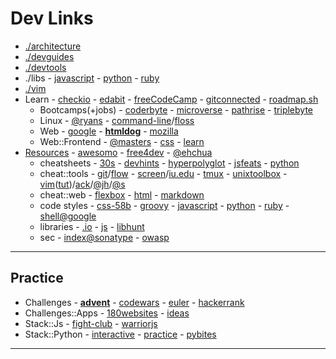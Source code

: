 # Dev Links

* [./architecture](architecture.md#architecture)
* [./devguides](devguides.md#dev-guides)
* [./devtools](devtools.md#dev-tools)
* ./libs - [javascript](libjs.md) - [python](libpython.md) - [ruby](libruby.md)
* [./vim](vim.md#vim)
* Learn - [checkio](https://checkio.org/) - [edabit](https://edabit.com/) - [freeCodeCamp](https://www.freecodecamp.org/) - [gitconnected](https://gitconnected.com/learn/) - [roadmap.sh](https://roadmap.sh/)
  - Bootcamps(+jobs) - [coderbyte](https://coderbyte.com/) - [microverse](https://www.microverse.org/) - [pathrise](https://www.pathrise.com/) - [triplebyte](https://triplebyte.com/)
  - Linux - [@ryans](https://ryanstutorials.net/) - [command-line](https://github.com/jlevy/the-art-of-command-line)/[floss](http://write.flossmanuals.net/command-line/introduction/)
  - Web - [google](https://developers.google.com/web/) - **[htmldog](https://www.htmldog.com/)** - [mozilla](https://developer.mozilla.org/docs/Web)
  - Web::Frontend - [@masters](https://frontendmasters.com/books/front-end-handbook/2019/) - [css](http://csstutorial.org/) - [learn](http://learnlayout.com)
* [Resources](https://github.com/zero-to-mastery/resources) - [awesomo](https://github.com/lk-geimfari/awesomo) - [free4dev](https://free-for.dev/#/) - [@ehchua](https://www3.ntu.edu.sg/home/ehchua/programming/)
  - cheatsheets - [30s](https://www.30secondsofcode.org/) - [devhints](https://devhints.io/bash) - [hyperpolyglot](http://hyperpolyglot.org/) - [js](https://mbeaudru.github.io/modern-js-cheatsheet/)[feats](http://es6-features.org/) - [python](https://www.pythonsheets.com/)
  - cheat::tools - [git](https://github.github.com/training-kit/)/[flow](https://danielkummer.github.io/git-flow-cheatsheet/) - [screen](http://aperiodic.net/screen/quick_reference)/[iu.edu](https://kb.iu.edu/d/acuy) - [tmux](https://www.outcoldman.com/cheatsheets/tmux/) - [unixtoolbox](http://cb.vu/unixtoolbox.xhtml) - [vim](http://vimsheet.com/)([tut](http://www.viemu.com/a_vi_vim_graphical_cheat_sheet_tutorial.html))/[ack](https://github.com/mileszs/ack.vim#keyboard-shortcuts)/[@jh](https://github.com/jordanhudgens/vim-settings/blob/master/vim-cheat-sheet.md)/[@s](https://gist.github.com/stroparo/e848823768679273e58995f94e2f4049#file-vim-mkd)
  - cheat::web - [flexbox](https://darekkay.com/dev/flexbox-cheatsheet.html) - [html](https://htmlcheatsheet.com/) - [markdown](https://guides.github.com/pdfs/markdown-cheatsheet-online.pdf)
  - code styles - [css-58b](https://jrl.ninja/etc/1/) - [groovy](http://groovy-lang.org/style-guide.html) - [javascript](https://github.com/standard/standard) - [python](https://pep8.org/) - [ruby](https://github.com/bbatsov/ruby-style-guide) - [shell@google](https://google.github.io/styleguide/shell.xml)
  - libraries - [.io](https://libraries.io/) - [js](http://www.javascripting.com/) - [libhunt](https://libhunt.com/)
  - sec - [index@sonatype](https://ossindex.sonatype.org/) - [owasp](https://owasp.org/)

---

## Practice

* Challenges - **[advent](http://adventofcode.com/)** - [codewars](https://www.codewars.com/) - [euler](https://projecteuler.net) - [hackerrank](https://www.hackerrank.com/)
* Challenges::Apps - [180websites](https://zube.io/blog/how-i-built-180-websites-in-180-days-and-became-a-yc-fellowship-founder/) - [ideas](https://github.com/florinpop17/app-ideas)
* Stack::Js - [fight-club](https://jsfight.club/) - [warriorjs](https://warriorjs.com/)
* Stack::Python - [interactive](https://github.com/donnemartin/interactive-coding-challenges#interactive-coding-challenges) - [practice](http://www.practicepython.org/) - [pybites](https://pybit.es/pages/challenges.html)

---
